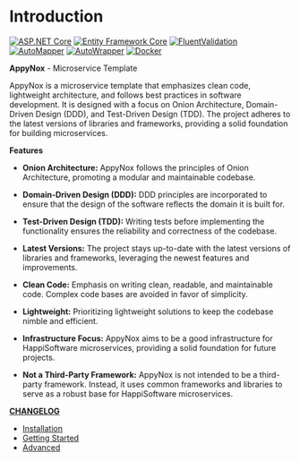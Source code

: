 # Introduction

[![ASP.NET Core](https://img.shields.io/badge/ASP.NET%20Core-latest-brightgreen.svg)](https://docs.microsoft.com/en-us/aspnet/core)
[![Entity Framework Core](https://img.shields.io/badge/Entity%20Framework%20Core-Latest-brightgreen.svg)](https://docs.microsoft.com/en-us/ef/core/)
[![FluentValidation](https://img.shields.io/badge/FluentValidation-Latest-brightgreen.svg)](https://fluentvalidation.net/)
[![AutoMapper](https://img.shields.io/badge/AutoMapper-Latest-brightgreen.svg)](https://automapper.org/)
[![AutoWrapper](https://img.shields.io/badge/AutoWrapper-Latest-brightgreen.svg)](https://github.com/proudmonkey/AutoWrapper)
[![Docker](https://img.shields.io/badge/Docker-Latest-brightgreen.svg)](https://www.docker.com/)

**AppyNox** - Microservice Template

AppyNox is a microservice template that emphasizes clean code, lightweight architecture, and follows best practices in software development. It is designed with a focus on Onion Architecture, Domain-Driven Design (DDD), and Test-Driven Design (TDD). The project adheres to the latest versions of libraries and frameworks, providing a solid foundation for building microservices.

**Features**

- **Onion Architecture:** AppyNox follows the principles of Onion Architecture, promoting a modular and maintainable codebase.

- **Domain-Driven Design (DDD):** DDD principles are incorporated to ensure that the design of the software reflects the domain it is built for.

- **Test-Driven Design (TDD):** Writing tests before implementing the functionality ensures the reliability and correctness of the codebase.

- **Latest Versions:** The project stays up-to-date with the latest versions of libraries and frameworks, leveraging the newest features and improvements.

- **Clean Code:** Emphasis on writing clean, readable, and maintainable code. Complex code bases are avoided in favor of simplicity.

- **Lightweight:** Prioritizing lightweight solutions to keep the codebase nimble and efficient.

- **Infrastructure Focus:** AppyNox aims to be a good infrastructure for HappiSoftware microservices, providing a solid foundation for future projects.

- **Not a Third-Party Framework:** AppyNox is not intended to be a third-party framework. Instead, it uses common frameworks and libraries to serve as a robust base for HappiSoftware microservices.


**[CHANGELOG](https://github.com/HappiSoftware/AppyNox/blob/master/CHANGELOG.md)**

- [Installation](installation.md)
- [Getting Started](started.md)
- [Advanced](advanced.md)
